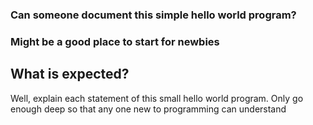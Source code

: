 ### Can someone document this simple hello world program?
### Might be a good place to start for newbies

## What is expected?
Well, explain each statement of this small hello world program.
Only go enough deep so that any one new to programming can understand
